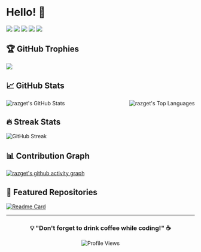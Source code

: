 # Hello! 👋

[![](https://raw.githubusercontent.com/razget/razget/main/profile-summary-card-output/default/0-profile-details.svg)](https://github.com/vn7n24fzkq/github-profile-summary-cards)
[![](https://raw.githubusercontent.com/razget/razget/main/profile-summary-card-output/default/1-repos-per-language.svg)](https://github.com/vn7n24fzkq/github-profile-summary-cards) [![](https://raw.githubusercontent.com/razget/razget/main/profile-summary-card-output/default/2-most-commit-language.svg)](https://github.com/vn7n24fzkq/github-profile-summary-cards)
[![](https://raw.githubusercontent.com/razget/razget/main/profile-summary-card-output/default/3-stats.svg)](https://github.com/vn7n24fzkq/github-profile-summary-cards) [![](https://raw.githubusercontent.com/razget/razget/main/profile-summary-card-output/default/4-productive-time.svg)](https://github.com/vn7n24fzkq/github-profile-summary-cards)

## 🏆 GitHub Trophies
![](https://github-profile-trophy.vercel.app/?username=razget&theme=radical&no-frame=false&no-bg=true&margin-w=4)

## 📈 GitHub Stats

<img align="left" src="https://github-readme-stats.vercel.app/api?username=razget&show_icons=true&theme=radical&hide_border=true" alt="razget's GitHub Stats" />

<img align="right" src="https://github-readme-stats.vercel.app/api/top-langs/?username=razget&layout=compact&theme=radical&hide_border=true" alt="razget's Top Languages" />

<br clear="both" />

## 🔥 Streak Stats
![GitHub Streak](https://github-readme-streak-stats.herokuapp.com/?user=razget&theme=radical&hide_border=true)

## 📊 Contribution Graph
[![razget's github activity graph](https://github-readme-activity-graph.vercel.app/graph?username=razget&theme=react-dark)](https://github.com/ashutosh00710/github-readme-activity-graph)

## 🌟 Featured Repositories

[![Readme Card](https://github-readme-stats.vercel.app/api/pin/?username=razget&repo=repository-name&theme=radical)](https://github.com/razget/repository-name)

---

<div align="center">

### 💡 "Don't forget to drink coffee while coding!" ☕

![Profile Views](https://komarev.com/ghpvc/?username=razget&color=brightgreen)

</div>
